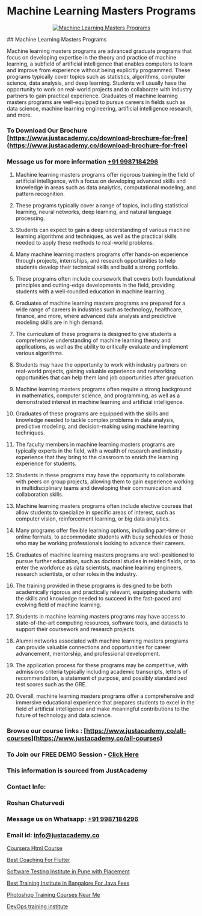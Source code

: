 # Machine Learning Masters Programs

<p align="center">
  <a href="https://justacademy.co/course-detail/machine-learning">
    <img src="https://justacademy.co/storage2/course_image/1709713428_course_image.webp" alt="Machine Learning Masters Programs">
  </a>
</p>
## Machine Learning Masters Programs

Machine learning masters programs are advanced graduate programs that focus on developing expertise in the theory and practice of machine learning, a subfield of artificial intelligence that enables computers to learn and improve from experience without being explicitly programmed. These programs typically cover topics such as statistics, algorithms, computer science, data analysis, and deep learning. Students will usually have the opportunity to work on real-world projects and to collaborate with industry partners to gain practical experience. Graduates of machine learning masters programs are well-equipped to pursue careers in fields such as data science, machine learning engineering, artificial intelligence research, and more.
### To Download Our Brochure [https://www.justacademy.co/download-brochure-for-free](https://www.justacademy.co/download-brochure-for-free)
### Message us for more information [+91 9987184296](https://api.whatsapp.com/send?phone=919987184296)
1) Machine learning masters programs offer rigorous training in the field of artificial intelligence, with a focus on developing advanced skills and knowledge in areas such as data analytics, computational modeling, and pattern recognition.

2) These programs typically cover a range of topics, including statistical learning, neural networks, deep learning, and natural language processing.

3) Students can expect to gain a deep understanding of various machine learning algorithms and techniques, as well as the practical skills needed to apply these methods to real-world problems.

4) Many machine learning masters programs offer hands-on experience through projects, internships, and research opportunities to help students develop their technical skills and build a strong portfolio.

5) These programs often include coursework that covers both foundational principles and cutting-edge developments in the field, providing students with a well-rounded education in machine learning.

6) Graduates of machine learning masters programs are prepared for a wide range of careers in industries such as technology, healthcare, finance, and more, where advanced data analysis and predictive modeling skills are in high demand.

7) The curriculum of these programs is designed to give students a comprehensive understanding of machine learning theory and applications, as well as the ability to critically evaluate and implement various algorithms.

8) Students may have the opportunity to work with industry partners on real-world projects, gaining valuable experience and networking opportunities that can help them land job opportunities after graduation.

9) Machine learning masters programs often require a strong background in mathematics, computer science, and programming, as well as a demonstrated interest in machine learning and artificial intelligence.

10) Graduates of these programs are equipped with the skills and knowledge needed to tackle complex problems in data analysis, predictive modeling, and decision-making using machine learning techniques.

11) The faculty members in machine learning masters programs are typically experts in the field, with a wealth of research and industry experience that they bring to the classroom to enrich the learning experience for students.

12) Students in these programs may have the opportunity to collaborate with peers on group projects, allowing them to gain experience working in multidisciplinary teams and developing their communication and collaboration skills.

13) Machine learning masters programs often include elective courses that allow students to specialize in specific areas of interest, such as computer vision, reinforcement learning, or big data analytics.

14) Many programs offer flexible learning options, including part-time or online formats, to accommodate students with busy schedules or those who may be working professionals looking to advance their careers.

15) Graduates of machine learning masters programs are well-positioned to pursue further education, such as doctoral studies in related fields, or to enter the workforce as data scientists, machine learning engineers, research scientists, or other roles in the industry.

16) The training provided in these programs is designed to be both academically rigorous and practically relevant, equipping students with the skills and knowledge needed to succeed in the fast-paced and evolving field of machine learning.

17) Students in machine learning masters programs may have access to state-of-the-art computing resources, software tools, and datasets to support their coursework and research projects.

18) Alumni networks associated with machine learning masters programs can provide valuable connections and opportunities for career advancement, mentorship, and professional development.

19) The application process for these programs may be competitive, with admissions criteria typically including academic transcripts, letters of recommendation, a statement of purpose, and possibly standardized test scores such as the GRE.

20) Overall, machine learning masters programs offer a comprehensive and immersive educational experience that prepares students to excel in the field of artificial intelligence and make meaningful contributions to the future of technology and data science.

### Browse our course links : [https://www.justacademy.co/all-courses](https://www.justacademy.co/all-courses) 
### To Join our FREE DEMO Session - [Click Here](https://www.justacademy.co/register-for-course-demo)


### This information is sourced from JustAcademy
### Contact Info:
### Roshan Chaturvedi
### Message us on Whatsapp: [+91 9987184296](https://api.whatsapp.com/send?phone=919987184296)
### Email id: [info@justacademy.co](mailto:info@justacademy.co)
                
[Coursera Html Course](https://www.linkedin.com/pulse/coursera-html-course-justacademy-chennai-abgce?trackingId=W5XlYyEWRbGdszEbEgwvaA%3D%3D&lipi=urn%3Ali%3Apage%3Ad_flagship3_company_admin%3BY%2BEec76oRFK6%2FI%2F%2BB9X%2Fdw%3D%3D)

[Best Coaching For Flutter](https://www.linkedin.com/pulse/best-coaching-flutter-justacademy-beangaluru-6pzyc/)

[Software Testing Institute in Pune with Placement](https://medium.com/@namusn/software-testing-institute-in-pune-with-placement-daaf751dce7d)

[Best Training Institute In Bangalore For Java Fees](https://medium.com/@negishivu99/best-training-institute-in-bangalore-for-java-fees-443df1ff1771)

[Photoshop Training Courses Near Me](https://justacademyin.github.io/justacademy/photoshop-training-courses-near-me)

[DevOps training institute](https://justacademyin.github.io/justacademy/devops-training-institute)

